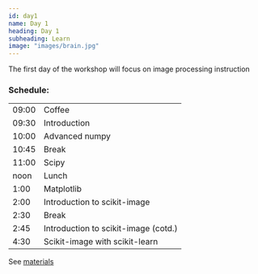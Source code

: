 ```yaml
---
id: day1
name: Day 1
heading: Day 1
subheading: Learn
image: "images/brain.jpg"
---
```


The first day of the workshop will focus on image processing instruction

<h3>Schedule:</h3>

<div class="row">
  <div class="col-md-6">
    <table class="table table-striped">
      <tr> <td>09:00</td> <td>Coffee</td></tr>
      <tr> <td>09:30</td> <td>Introduction</td></tr>
      <tr> <td>10:00</td> <td>Advanced numpy</td></tr>
      <tr> <td>10:45</td> <td> Break </td> <tr>
      <tr> <td>11:00</td> <td>Scipy</td></tr>
      <tr> <td>noon</td> <td>Lunch</td></tr>
      <tr> <td>1:00</td> <td>Matplotlib</td></tr>
      <tr> <td>2:00</td> <td>Introduction to scikit-image</td></tr>
      <tr> <td>2:30</td> <td>Break</td></tr>
      <tr> <td>2:45</td> <td>Introduction to scikit-image (cotd.)</td></tr>     
    <tr> <td>4:30</td> <td>Scikit-image with scikit-learn</td></tr>
    </table>

<p>See <a href="https://github.com/scikit-image/skimage-tutorials/blob/master/2015-scipy/index.ipynb">materials</a></p>

</div>

